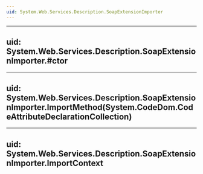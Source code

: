 ```yaml
---
uid: System.Web.Services.Description.SoapExtensionImporter
---
```


---
uid: System.Web.Services.Description.SoapExtensionImporter.#ctor
---

---
uid: System.Web.Services.Description.SoapExtensionImporter.ImportMethod(System.CodeDom.CodeAttributeDeclarationCollection)
---

---
uid: System.Web.Services.Description.SoapExtensionImporter.ImportContext
---
